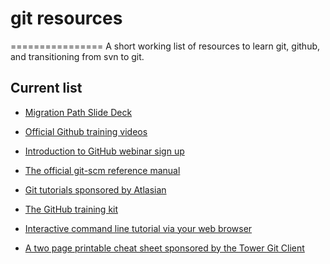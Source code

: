 # git resources
================
A short working list of resources to learn git, github, and transitioning from svn to git.

Current list
--------------
- [Migration Path Slide Deck ](https://docs.google.com/presentation/d/1HPNp9ArYegCdbhs6kevKcbQ8gHCm8uG6j3vcMtwwerw/edit#slide=id.p)

- [Official Github training videos](https://training.github.com/resources/videos/)

- [Introduction to GitHub webinar sign up](https://training.github.com/classes/introduction/)

- [The official git-scm reference manual](https://git-scm.com/doc)

- [Git tutorials sponsored by Atlasian](https://www.atlassian.com/git/)

- [The GitHub training kit](https://training.github.com/kit/)
    
- [Interactive command line tutorial via your web browser](https://try.github.io/levels/1/challenges/1)

- [A two page printable cheat sheet sponsored by the Tower Git Client](http://www.git-tower.com/blog/git-cheat-sheet/)
